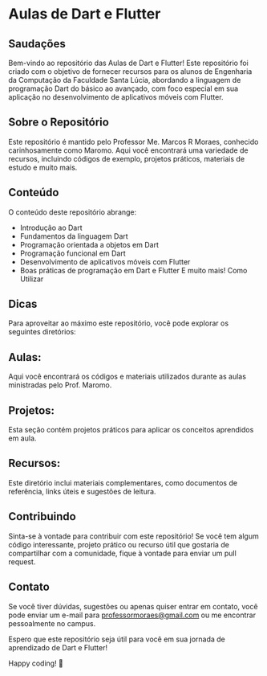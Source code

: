 # Aulas de Dart e Flutter

## Saudações
Bem-vindo ao repositório das Aulas de Dart e Flutter! Este repositório foi criado com o objetivo de fornecer recursos para os alunos de Engenharia da Computação da Faculdade Santa Lúcia, abordando a linguagem de programação Dart do básico ao avançado, com foco especial em sua aplicação no desenvolvimento de aplicativos móveis com Flutter.

## Sobre o Repositório

Este repositório é mantido pelo Professor Me. Marcos R Moraes, conhecido carinhosamente como Maromo. Aqui você encontrará uma variedade de recursos, incluindo códigos de exemplo, projetos práticos, materiais de estudo e muito mais.

## Conteúdo

O conteúdo deste repositório abrange:

* Introdução ao Dart
* Fundamentos da linguagem Dart
* Programação orientada a objetos em Dart
* Programação funcional em Dart
* Desenvolvimento de aplicativos móveis com Flutter
* Boas práticas de programação em Dart e Flutter
E muito mais!
Como Utilizar


## Dicas
Para aproveitar ao máximo este repositório, você pode explorar os seguintes diretórios:

## Aulas:
Aqui você encontrará os códigos e materiais utilizados durante as aulas ministradas pelo Prof. Maromo.

## Projetos: 
Esta seção contém projetos práticos para aplicar os conceitos aprendidos em aula.

## Recursos: 
Este diretório inclui materiais complementares, como documentos de referência, links úteis e sugestões de leitura.
## Contribuindo

Sinta-se à vontade para contribuir com este repositório! Se você tem algum código interessante, projeto prático ou recurso útil que gostaria de compartilhar com a comunidade, fique à vontade para enviar um pull request.

## Contato

Se você tiver dúvidas, sugestões ou apenas quiser entrar em contato, você pode enviar um e-mail para professormoraes@gmail.com ou me encontrar pessoalmente no campus.

Espero que este repositório seja útil para você em sua jornada de aprendizado de Dart e Flutter!

Happy coding! 🚀
